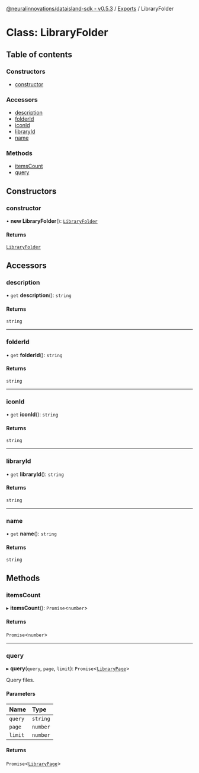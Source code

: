 [@neuralinnovations/dataisland-sdk - v0.5.3](../../README.md) / [Exports](../modules.md) / LibraryFolder

# Class: LibraryFolder

## Table of contents

### Constructors

- [constructor](LibraryFolder.md#constructor)

### Accessors

- [description](LibraryFolder.md#description)
- [folderId](LibraryFolder.md#folderid)
- [iconId](LibraryFolder.md#iconid)
- [libraryId](LibraryFolder.md#libraryid)
- [name](LibraryFolder.md#name)

### Methods

- [itemsCount](LibraryFolder.md#itemscount)
- [query](LibraryFolder.md#query)

## Constructors

### constructor

• **new LibraryFolder**(): [`LibraryFolder`](LibraryFolder.md)

#### Returns

[`LibraryFolder`](LibraryFolder.md)

## Accessors

### description

• `get` **description**(): `string`

#### Returns

`string`

___

### folderId

• `get` **folderId**(): `string`

#### Returns

`string`

___

### iconId

• `get` **iconId**(): `string`

#### Returns

`string`

___

### libraryId

• `get` **libraryId**(): `string`

#### Returns

`string`

___

### name

• `get` **name**(): `string`

#### Returns

`string`

## Methods

### itemsCount

▸ **itemsCount**(): `Promise`\<`number`\>

#### Returns

`Promise`\<`number`\>

___

### query

▸ **query**(`query`, `page`, `limit`): `Promise`\<[`LibraryPage`](LibraryPage.md)\>

Query files.

#### Parameters

| Name | Type |
| :------ | :------ |
| `query` | `string` |
| `page` | `number` |
| `limit` | `number` |

#### Returns

`Promise`\<[`LibraryPage`](LibraryPage.md)\>
